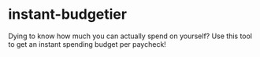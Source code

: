 # instant-budgetier
Dying to know how much you can actually spend on yourself? Use this tool to get an instant spending budget per paycheck!
